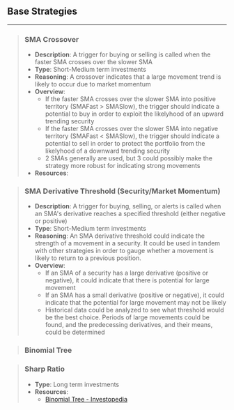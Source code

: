 ## Base Strategies
---

>### SMA Crossover
>- **Description**: A trigger for buying or selling is called when the faster SMA crosses over the slower SMA
>- **Type**: Short-Medium term investments
>- **Reasoning**: A crossover indicates that a large movement trend is likely to occur due to market momentum
>- **Overview**: 
>    - If the faster SMA crosses over the slower SMA into positive territory (SMAFast > SMASlow), the trigger should indicate a potential to buy in order to exploit the likelyhood of an upward trending security
>    - If the faster SMA crosses over the slower SMA into negative territory (SMAFast < SMASlow), the trigger should indicate a potential to sell in order to protect the portfolio from the likelyhood of a downward trending security
>    - 2 SMAs generally are used, but 3 could possibly make the strategy more robust for indicating strong movements
>- **Resources**:

>### SMA Derivative Threshold (Security/Market Momentum)
>- **Description**: A trigger for buying, selling, or alerts is called when an SMA's derivative reaches a specified threshold (either negative or positive)
>- **Type**: Short-Medium term investments
>- **Reasoning**: An SMA derivative threshold could indicate the strength of a movement in a security. It could be used in tandem with other strategies in order to gauge whether a movement is likely to return to a previous position.
>- **Overview**:
>    - If an SMA of a security has a large derivative (positive or negative), it could indicate that there is potential for large movement
>    - If an SMA has a small derivative (positive or negative), it could indicate that the potential for large movement may not be likely 
>    - Historical data could be analyzed to see what threshold would be the best choice. Periods of large movements could be found, and the predecessing derivatives, and their means, could be determined

>### Binomial Tree

>### Sharp Ratio
>- **Type**: Long term investments
>- **Resources**: 
>    - [Binomial Tree - Investopedia](https://www.investopedia.com/terms/b/binomial_tree.asp)

